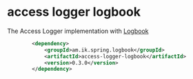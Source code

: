 # access logger logbook
The Access Logger implementation with [Logbook](https://github.com/zalando/logbook)

```xml
		<dependency>
			<groupId>am.ik.spring.logbook</groupId>
			<artifactId>access-logger-logbook</artifactId>
			<version>0.3.0</version>
		</dependency>
```
